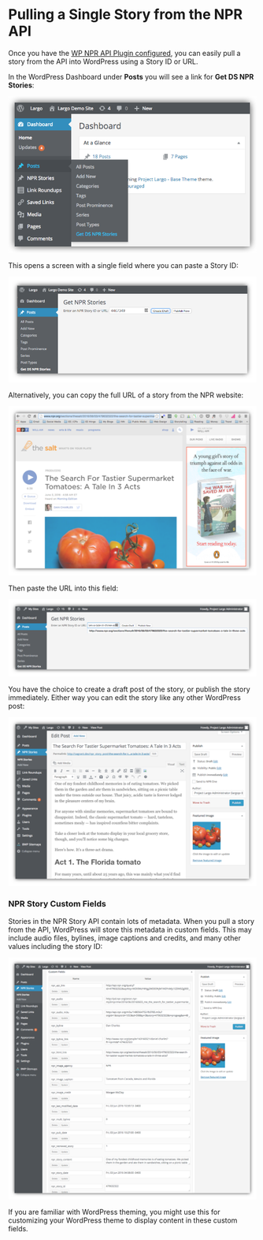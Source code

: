 # Pulling a Single Story from the NPR API

Once you have the [WP NPR API Plugin configured](/docs/settings.md), you can easily pull a story from the API into WordPress using a Story ID or URL.

In the WordPress Dashboard under **Posts** you will see a link for **Get DS NPR Stories**:

![Get DS NPR Stories link in the WordPress Dashboard](/assets/get-npr-stories-link.png)

This opens a screen with a single field where you can paste a Story ID:

![Story ID in the field to pull a story](/assets/get-npr-stories.png)

Alternatively, you can copy the full URL of a story from the NPR website:

![Story on NPR showing the URL being copied](/assets/npr-story.png)

Then paste the URL into this field:

![Story URL in the field to pull a story](/assets/get-npr-story-by-url.png)

You have the choice to create a draft post of the story, or publish the story immediately. Either way you can edit the story like any other WordPress post:

![NPR story post in the WordPress post edit screen](/assets/npr-story-draft.png)

### NPR Story Custom Fields

Stories in the NPR Story API contain lots of metadata. When you pull a story from the API, WordPress will store this metadata in custom fields. This may include audio files, bylines, image captions and credits, and many other values including the story ID:

![NPR story custom fields WordPress post edit screen](/assets/npr-story-custom-fields.png)

If you are familiar with WordPress theming, you might use this for customizing your WordPress theme to display content in these custom fields.

